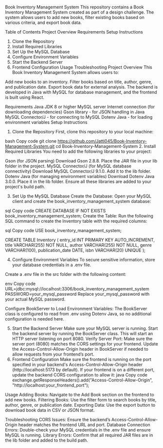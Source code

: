 Book Inventory Management System
This repository contains a Book Inventory Management System created as part of a design challenge. The system allows users to add new books, filter existing books based on various criteria, and export book data.

Table of Contents
Project Overview
Requirements
Setup Instructions
1. Clone the Repository
2. Install Required Libraries
3. Set Up the MySQL Database
4. Configure Environment Variables
5. Start the Backend Server
6. Frontend Configuration
Usage
Troubleshooting
Project Overview
This Book Inventory Management System allows users to:

Add new books to an inventory.
Filter books based on title, author, genre, and publication date.
Export book data for external analysis.
The backend is developed in Java with MySQL for database management, and the frontend is built using React.

Requirements
Java JDK 8 or higher
MySQL server
Internet connection (for downloading dependencies)
Gson library - for JSON handling in Java
MySQL Connector/J - for connecting to MySQL
Dotenv Java - for loading environment variables
Setup Instructions
1. Clone the Repository
First, clone this repository to your local machine:

bash
Copy code
git clone https://github.com/Jatti045/Book-Inventory-Management-System.git
cd Book-Inventory-Management-System
2. Install Required Libraries
You need to add the following libraries to your project:

Gson (for JSON parsing)
Download Gson 2.8.8.
Place the JAR file in your lib folder in the project.
MySQL Connector/J (for MySQL database connectivity)
Download MySQL Connector/J 9.1.0.
Add it to the lib folder.
Dotenv Java (for managing environment variables)
Download Dotenv Java 3.0.0.
Place it in the lib folder.
Ensure all these libraries are added to your project's build path.

3. Set Up the MySQL Database
Create the Database: Open your MySQL client and create the book_inventory_management_system database:

sql
Copy code
CREATE DATABASE IF NOT EXISTS book_inventory_management_system;
Create the Table: Run the following SQL command to create the Inventory table with the required columns:

sql
Copy code
USE book_inventory_management_system;

CREATE TABLE Inventory (
    entry_id INT PRIMARY KEY AUTO_INCREMENT,
    title VARCHAR(255) NOT NULL,
    author VARCHAR(255) NOT NULL,
    genre VARCHAR(100),
    publication_date DATE,
    isbn VARCHAR(20) UNIQUE
);

4. Configure Environment Variables
To secure sensitive information, store your database credentials in a .env file.

Create a .env file in the src folder with the following content:

env
Copy code
URL=jdbc:mysql://localhost:3306/book_inventory_management_system
PASSWORD=your_mysql_password
Replace your_mysql_password with your actual MySQL password.

Configure BookServer to Load Environment Variables: The BookServer class is configured to read from .env using Dotenv Java, so no additional configuration is needed here.

5. Start the Backend Server
Make sure your MySQL server is running.
Start the backend server by running the BookServer class. This will start an HTTP server listening on port 8080.
Verify Server Port: Make sure the server port (8080) matches the CORS settings for your frontend. Update the Access-Control-Allow-Origin header in BookServer if needed to allow requests from your frontend’s port.
6. Frontend Configuration
Make sure the frontend is running on the port specified in your backend's Access-Control-Allow-Origin header (http://localhost:5173 by default).
If your frontend is on a different port, update the backend CORS configuration to allow it:
java
Copy code
exchange.getResponseHeaders().add("Access-Control-Allow-Origin", "http://localhost:your_frontend_port");

Usage
Adding Books: Navigate to the Add Book section on the frontend to add new books.
Filtering Books: Use the filter form to search books by title, author, genre, or publication date.
Exporting Data: Use the export button to download book data in CSV or JSON format.

Troubleshooting
CORS Issues: Ensure the backend’s Access-Control-Allow-Origin header matches the frontend URL and port.
Database Connection Errors: Double-check your MySQL credentials in the .env file and ensure MySQL is running.
Library Errors: Confirm that all required JAR files are in the lib folder and added to the build path.
